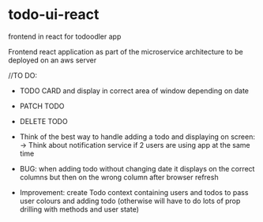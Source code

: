 # todo-ui-react
frontend in react for todoodler app

Frontend react application as part of the microservice architecture to be deployed on an aws server


//TO DO:
- TODO CARD and display in correct area of window depending on date
- PATCH TODO
- DELETE TODO

- Think of the best way to handle adding a todo and displaying on screen:
  -> Think about notification service if 2 users are using app at the same time

- BUG: when adding todo without changing date it displays on the correct columns but then on the wrong column after browser refresh

- Improvement: create Todo context containing users and todos to pass user colours and adding todo (otherwise will have to do lots of prop drilling with methods and user state)